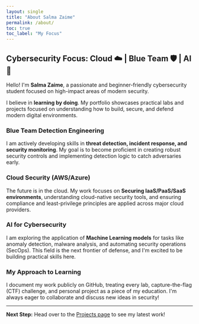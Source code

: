 ```yaml
---
layout: single
title: "About Salma Zaime"
permalink: /about/
toc: true
toc_label: "My Focus"
---
```


## Cybersecurity Focus: Cloud ☁️ | Blue Team 🛡 | AI 🔐

Hello! I'm **Salma Zaime**, a passionate and beginner-friendly cybersecurity student focused on high-impact areas of modern security.

I believe in **learning by doing**. My portfolio showcases practical labs and projects focused on understanding how to build, secure, and defend modern digital environments.

### Blue Team Detection Engineering
I am actively developing skills in **threat detection, incident response, and security monitoring**. My goal is to become proficient in creating robust security controls and implementing detection logic to catch adversaries early.

### Cloud Security (AWS/Azure)
The future is in the cloud. My work focuses on **Securing IaaS/PaaS/SaaS environments**, understanding cloud-native security tools, and ensuring compliance and least-privilege principles are applied across major cloud providers.

### AI for Cybersecurity
I am exploring the application of **Machine Learning models** for tasks like anomaly detection, malware analysis, and automating security operations (SecOps). This field is the next frontier of defense, and I'm excited to be building practical skills here.

### My Approach to Learning

I document my work publicly on GitHub, treating every lab, capture-the-flag (CTF) challenge, and personal project as a piece of my education. I'm always eager to collaborate and discuss new ideas in security!

---

**Next Step:** Head over to the [Projects page](/portfolio/projects/) to see my latest work!
